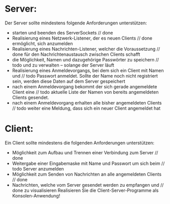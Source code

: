# Server:
Der Server sollte mindestens folgende Anforderungen unterstützen:
- starten und beenden des ServerSockets                                                 // done
- Realisierung eines Netzwerk-Listener, der es neuen Clients                            // done
 ermöglicht, sich anzumelden
 - Realisierung eines Nachrichten-Listener, welcher die Voraussetzung                   // done
 für den Nachrichtenaustausch zwischen Clients schafft
 - die Möglichkeit, Namen und dazugehörige Passwörter zu speichern                      // todo
 und zu verwalten – solange der Server läuft
- Realisierung eines Anmeldevorgangs, bei dem sich ein Client mit Namen und             // todo
 Passwort anmeldet. Sollte der Name noch nicht registriert sein, werden diese Daten
 auf dem Server gespeichert
- nach einem Anmeldevorgang bekommt der sich gerade angemeldete Client eine             // todo
 aktuelle Liste der Namen von bereits angemeldeten Clients gesendet.
- nach einem Anmeldevorgang erhalten alle bisher angemeldeten Clients                   // todo
 weiter eine Meldung, dass sich ein neuer Client angemeldet hat
# Client:
Ein Client sollte mindestens die folgenden Anforderungen unterstützen:
- Möglichkeit zum Aufbau und Trennen einer Verbindung zum Server                        // done
- Weitergabe einer Eingabemaske mit Name und Passwort um sich beim                      // todo
 Server anzumelden
- Möglichkeit zum Senden von Nachrichten an alle angemeldeten Clients                   // done
- Nachrichten, welche vom Server gesendet werden zu empfangen und                       // done
 zu visualisieren
Realisieren Sie die Client-Server-Programme als Konsolen-Anwendung!
